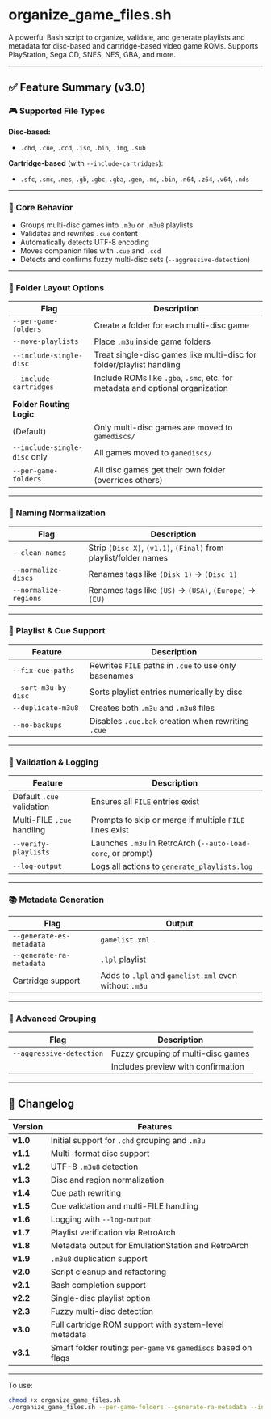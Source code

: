 # organize_game_files.sh

A powerful Bash script to organize, validate, and generate playlists and metadata for disc-based and cartridge-based video game ROMs. Supports PlayStation, Sega CD, SNES, NES, GBA, and more.

---

## ✅ Feature Summary (v3.0)

### 🎮 Supported File Types

**Disc-based:**
- `.chd`, `.cue`, `.ccd`, `.iso`, `.bin`, `.img`, `.sub`

**Cartridge-based** (with `--include-cartridges`):
- `.sfc`, `.smc`, `.nes`, `.gb`, `.gbc`, `.gba`, `.gen`, `.md`, `.bin`, `.n64`, `.z64`, `.v64`, `.nds`

---

### 🧠 Core Behavior

- Groups multi-disc games into `.m3u` or `.m3u8` playlists
- Validates and rewrites `.cue` content
- Automatically detects UTF-8 encoding
- Moves companion files with `.cue` and `.ccd`
- Detects and confirms fuzzy multi-disc sets (`--aggressive-detection`)

---

### 📁 Folder Layout Options

| Flag                   | Description |
|------------------------|-------------|
| `--per-game-folders`   | Create a folder for each multi-disc game |
| `--move-playlists`     | Place `.m3u` inside game folders |
| `--include-single-disc`| Treat single-disc games like multi-disc for folder/playlist handling |
| `--include-cartridges` | Include ROMs like `.gba`, `.smc`, etc. for metadata and optional organization |
|                        |                                            |
| **Folder Routing Logic** |                                           |
| (Default)              | Only multi-disc games are moved to `gamediscs/` |
| `--include-single-disc` only | All games moved to `gamediscs/` |
| `--per-game-folders`   | All disc games get their own folder (overrides others) |

---

### 🧾 Naming Normalization

| Flag                   | Description |
|------------------------|-------------|
| `--clean-names`        | Strip `(Disc X)`, `(v1.1)`, `(Final)` from playlist/folder names |
| `--normalize-discs`    | Renames tags like `(Disk 1)` → `(Disc 1)` |
| `--normalize-regions`  | Renames tags like `(US)` → `(USA)`, `(Europe)` → `(EU)` |

---

### 📜 Playlist & Cue Support

| Feature                | Description |
|------------------------|-------------|
| `--fix-cue-paths`      | Rewrites `FILE` paths in `.cue` to use only basenames |
| `--sort-m3u-by-disc`   | Sorts playlist entries numerically by disc |
| `--duplicate-m3u8`     | Creates both `.m3u` and `.m3u8` files |
| `--no-backups`         | Disables `.cue.bak` creation when rewriting `.cue` |

---

### 🧪 Validation & Logging

| Feature                | Description |
|------------------------|-------------|
| Default `.cue` validation | Ensures all `FILE` entries exist |
| Multi-FILE `.cue` handling | Prompts to skip or merge if multiple `FILE` lines exist |
| `--verify-playlists`   | Launches `.m3u` in RetroArch (`--auto-load-core`, or prompt) |
| `--log-output`         | Logs all actions to `generate_playlists.log` |

---

### 📚 Metadata Generation

| Flag                     | Output |
|--------------------------|--------|
| `--generate-es-metadata` | `gamelist.xml` |
| `--generate-ra-metadata` | `.lpl` playlist |
| Cartridge support        | Adds to `.lpl` and `gamelist.xml` even without `.m3u` |

---

### 🧠 Advanced Grouping

| Flag                      | Description |
|---------------------------|-------------|
| `--aggressive-detection`  | Fuzzy grouping of multi-disc games |
|                           | Includes preview with confirmation |

---

## 🧾 Changelog

| Version | Features |
|---------|----------|
| **v1.0** | Initial support for `.chd` grouping and `.m3u` |
| **v1.1** | Multi-format disc support |
| **v1.2** | UTF-8 `.m3u8` detection |
| **v1.3** | Disc and region normalization |
| **v1.4** | Cue path rewriting |
| **v1.5** | Cue validation and multi-FILE handling |
| **v1.6** | Logging with `--log-output` |
| **v1.7** | Playlist verification via RetroArch |
| **v1.8** | Metadata output for EmulationStation and RetroArch |
| **v1.9** | `.m3u8` duplication support |
| **v2.0** | Script cleanup and refactoring |
| **v2.1** | Bash completion support |
| **v2.2** | Single-disc playlist option |
| **v2.3** | Fuzzy multi-disc detection |
| **v3.0** | Full cartridge ROM support with system-level metadata |
| **v3.1** | Smart folder routing: `per-game` vs `gamediscs` based on flags |

---

To use:
```bash
chmod +x organize_game_files.sh
./organize_game_files.sh --per-game-folders --generate-ra-metadata --include-cartridges
```
